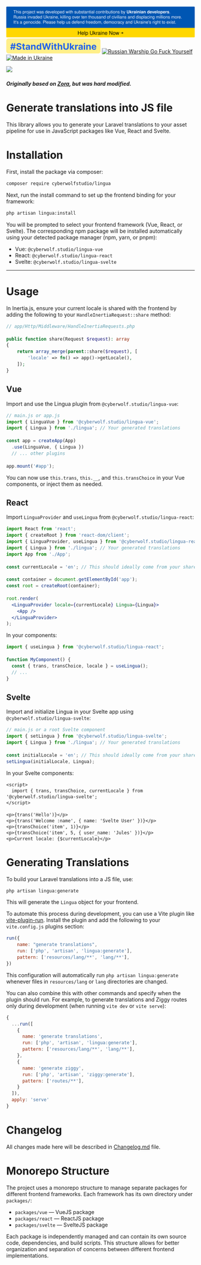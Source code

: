 [![Stand With Ukraine](https://raw.githubusercontent.com/vshymanskyy/StandWithUkraine/main/banner-direct.svg)](https://stand-with-ukraine.pp.ua)
[![Stand With Ukraine](https://raw.githubusercontent.com/vshymanskyy/StandWithUkraine/main/badges/StandWithUkraine.svg)](https://stand-with-ukraine.pp.ua)
[![Russian Warship Go Fuck Yourself](https://raw.githubusercontent.com/vshymanskyy/StandWithUkraine/main/badges/RussianWarship.svg)](https://stand-with-ukraine.pp.ua)
[![Made in Ukraine](https://img.shields.io/badge/made_in-ukraine-ffd700.svg?labelColor=0057b7)](https://stand-with-ukraine.pp.ua)

![](./assets/logo.png)

##### Originally based on [Zora](https://github.com/jetstreamlabs/zora), but was hard modified.

# Generate translations into JS file

This library allows you to generate your Laravel translations to your asset pipeline for use in JavaScript packages like
Vue, React and Svelte.

# Installation

First, install the package via composer:

```bash
composer require cyberwolfstudio/lingua
```

Next, run the install command to set up the frontend binding for your framework:

```bash
php artisan lingua:install
```

You will be prompted to select your frontend framework (Vue, React, or Svelte). The corresponding npm package will be installed automatically using your detected package manager (npm, yarn, or pnpm):
- Vue: `@cyberwolf.studio/lingua-vue`
- React: `@cyberwolf.studio/lingua-react`
- Svelte: `@cyberwolf.studio/lingua-svelte`

---

# Usage

In Inertia.js, ensure your current locale is shared with the frontend by adding the following to your `HandleInertiaRequest::share` method:

```php
// app/Http/Middleware/HandleInertiaRequests.php

public function share(Request $request): array
{
    return array_merge(parent::share($request), [
        'locale' => fn() => app()->getLocale(),
    ]);
}
```

## Vue

Import and use the Lingua plugin from `@cyberwolf.studio/lingua-vue`:

```js
// main.js or app.js
import { LinguaVue } from '@cyberwolf.studio/lingua-vue';
import { Lingua } from './lingua'; // Your generated translations

const app = createApp(App)
  .use(LinguaVue, { Lingua })
  // ... other plugins

app.mount('#app');
```

You can now use `this.trans`, `this.__`, and `this.transChoice` in your Vue components, or inject them as needed.

## React

Import `LinguaProvider` and `useLingua` from `@cyberwolf.studio/lingua-react`:

```jsx
import React from 'react';
import { createRoot } from 'react-dom/client';
import { LinguaProvider, useLingua } from '@cyberwolf.studio/lingua-react';
import { Lingua } from './lingua'; // Your generated translations
import App from './App';

const currentLocale = 'en'; // This should ideally come from your shared Inertia data

const container = document.getElementById('app');
const root = createRoot(container);

root.render(
  <LinguaProvider locale={currentLocale} Lingua={Lingua}>
    <App />
  </LinguaProvider>
);
```

In your components:

```jsx
import { useLingua } from '@cyberwolf.studio/lingua-react';

function MyComponent() {
  const { trans, transChoice, locale } = useLingua();
  // ...
}
```

## Svelte

Import and initialize Lingua in your Svelte app using `@cyberwolf.studio/lingua-svelte`:

```js
// main.js or a root Svelte component
import { setLingua } from '@cyberwolf.studio/lingua-svelte';
import { Lingua } from './lingua'; // Your generated translations

const initialLocale = 'en'; // This should ideally come from your shared Inertia data
setLingua(initialLocale, Lingua);
```

In your Svelte components:

```svelte
<script>
  import { trans, transChoice, currentLocale } from '@cyberwolf.studio/lingua-svelte';
</script>

<p>{trans('Hello')}</p>
<p>{trans('Welcome :name', { name: 'Svelte User' })}</p>
<p>{transChoice('item', 1)}</p>
<p>{transChoice('item', 5, { user_name: 'Jules' })}</p>
<p>Current locale: {$currentLocale}</p>
```

# Generating Translations

To build your Laravel translations into a JS file, use:

```bash
php artisan lingua:generate
```

This will generate the `Lingua` object for your frontend.

To automate this process during development, you can use a Vite plugin like [vite-plugin-run](https://github.com/innocenzi/vite-plugin-run). Install the plugin and add the following to your `vite.config.js` plugins section:

```js
run({
    name: "generate translations",
    run: ['php', 'artisan', 'lingua:generate'],
    pattern: ['resources/lang/**', 'lang/**'],
})
```

This configuration will automatically run `php artisan lingua:generate` whenever files in `resources/lang` or `lang` directories are changed.

You can also combine this with other commands and specify when the plugin should run. For example, to generate translations and Ziggy routes only during development (when running `vite dev` or `vite serve`):

```js
{
  ...run([
    {
      name: 'generate translations',
      run: ['php', 'artisan', 'lingua:generate'],
      pattern: ['resources/lang/**', 'lang/**'],
    },
    {
      name: 'generate ziggy',
      run: ['php', 'artisan', 'ziggy:generate'],
      pattern: ['routes/**'],
    }
  ]),
  apply: 'serve'
}
```

# Changelog

All changes made here will be described in [Changelog.md](./CHANGELOG.md) file.

# Monorepo Structure

The project uses a monorepo structure to manage separate packages for different frontend frameworks. Each framework has its own directory under `packages/`:

- `packages/vue` — VueJS package
- `packages/react` — ReactJS package
- `packages/svelte` — SvelteJS package

Each package is independently managed and can contain its own source code, dependencies, and build scripts. This structure allows for better organization and separation of concerns between different frontend implementations.
